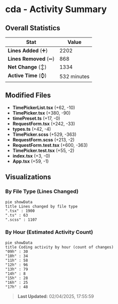 # cda - Activity Summary 

## Overall Statistics

| Stat                   | Value                                                             |
| ---------------------- | ----------------------------------------------------------------- |
| **Lines Added** (➕)   | 2202                                          |
| **Lines Removed** (➖) | 868                                        |
| **Net Change** (↕)    | 1334                |
| **Active Time** (⌚)   | 532 minutes |


## Modified Files
- **TimePickerList.tsx** (+62, -10)
- **TimePicker.tsx** (+380, -90)
- **timePreset.ts** (+17, -0)
- **RequestForm.tsx** (+242, -33)
- **types.ts** (+42, -4)
- **TimePicker.scss** (+529, -363)
- **RequestForm.scss** (+213, -2)
- **RequestForm.test.tsx** (+600, -363)
- **TimePicker.test.tsx** (+55, -2)
- **index.tsx** (+3, -0)
- **App.tsx** (+59, -1)

## Visualizations

### By File Type (Lines Changed)

```mermaid
pie showData
title Lines changed by file type
".tsx" : 1900
".ts" : 63
".scss" : 1107
```

### By Hour (Estimated Activity Count)

```mermaid
pie showData
title Coding activity by hour (count of changes)
"09h" : 30
"10h" : 34
"11h" : 58
"12h" : 96
"13h" : 79
"14h" : 8
"15h" : 28
"16h" : 25
"17h" : 48
```


> **Last Updated:** 02/04/2025, 17:55:59